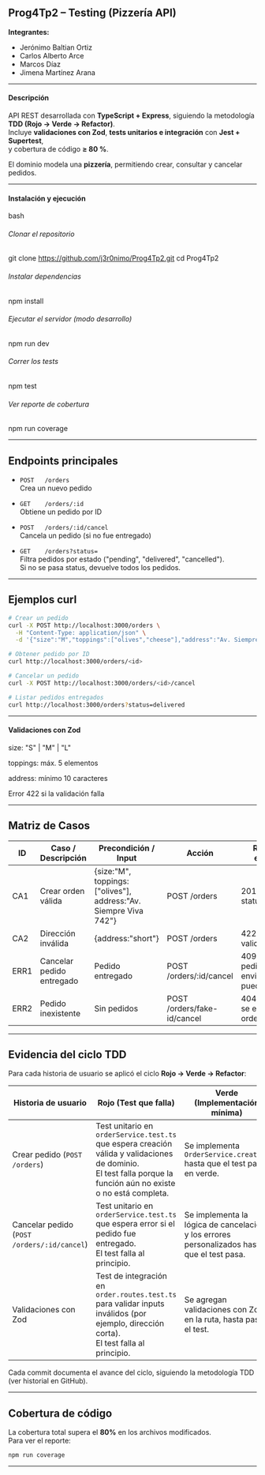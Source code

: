 ## Prog4Tp2 – Testing (Pizzería API)

**Integrantes:**
- Jerónimo Baltian Ortiz  
- Carlos Alberto Arce  
- Marcos Díaz  
- Jimena Martínez Arana  

---

####  Descripción

API REST desarrollada con **TypeScript + Express**, siguiendo la metodología **TDD (Rojo → Verde → Refactor)**.  
Incluye **validaciones con Zod**, **tests unitarios e integración** con **Jest + Supertest**,  
y cobertura de código **≥ 80 %**.

El dominio modela una **pizzería**, permitiendo crear, consultar y cancelar pedidos.

---
#### Instalación y ejecución

bash 
###### Clonar el repositorio
git clone https://github.com/j3r0nimo/Prog4Tp2.git
cd Prog4Tp2

###### Instalar dependencias
npm install

###### Ejecutar el servidor (modo desarrollo)
npm run dev

###### Correr los tests
npm test

###### Ver reporte de cobertura
npm run coverage

---



## Endpoints principales

- `POST   /orders`  
  Crea un nuevo pedido

- `GET    /orders/:id`  
  Obtiene un pedido por ID

- `POST   /orders/:id/cancel`  
  Cancela un pedido (si no fue entregado)

- `GET    /orders?status=`  
  Filtra pedidos por estado ("pending", "delivered", "cancelled").  
  Si no se pasa status, devuelve todos los pedidos.

---

## Ejemplos curl

```bash
# Crear un pedido
curl -X POST http://localhost:3000/orders \
  -H "Content-Type: application/json" \
  -d '{"size":"M","toppings":["olives","cheese"],"address":"Av. Siempre Viva 742"}'

# Obtener pedido por ID
curl http://localhost:3000/orders/<id>

# Cancelar un pedido
curl -X POST http://localhost:3000/orders/<id>/cancel

# Listar pedidos entregados
curl http://localhost:3000/orders?status=delivered
```

---

#### Validaciones con Zod

size: "S" | "M" | "L"

toppings: máx. 5 elementos

address: mínimo 10 caracteres

Error 422 si la validación falla

---

## Matriz de Casos

| ID   | Caso / Descripción         | Precondición / Input                                        | Acción                    | Resultado esperado                          | Test                     |
|------|---------------------------|-------------------------------------------------------------|---------------------------|---------------------------------------------|--------------------------|
| CA1  | Crear orden válida        | {size:"M", toppings:["olives"], address:"Av. Siempre Viva 742"} | POST /orders              | 201 con status:"pending"                    | orders.routes.test.ts    |
| CA2  | Dirección inválida        | {address:"short"}                                           | POST /orders              | 422 error de validación                     | orders.routes.test.ts    |
| ERR1 | Cancelar pedido entregado | Pedido entregado                                            | POST /orders/:id/cancel   | 409 error "el pedido ya se envio, no se puede cancelar" | orders.routes.test.ts    |
| ERR2 | Pedido inexistente        | Sin pedidos                                                 | POST /orders/fake-id/cancel | 404 error "No se encontro la orden"         | orderService.test.ts     |

---

## Evidencia del ciclo TDD

Para cada historia de usuario se aplicó el ciclo **Rojo → Verde → Refactor**:

| Historia de usuario                 | Rojo (Test que falla)                                   | Verde (Implementación mínima)          | Refactor (mejoras)                            |
|-------------------------------------|--------------------------------------------------------|----------------------------------------|-----------------------------------------------|
| Crear pedido (`POST /orders`)       | Test unitario en `orderService.test.ts` que espera creación válida y validaciones de dominio.<br>El test falla porque la función aún no existe o no está completa. | Se implementa `OrderService.create()` hasta que el test pasa en verde. | Limpieza de código, nombres descriptivos, y agregado de test de integración en `order.routes.test.ts`. |
| Cancelar pedido (`POST /orders/:id/cancel`) | Test unitario en `orderService.test.ts` que espera error si el pedido fue entregado.<br>El test falla al principio. | Se implementa la lógica de cancelación y los errores personalizados hasta que el test pasa. | Refactor de mensajes de error y agregado de validación en el endpoint. |
| Validaciones con Zod                | Test de integración en `order.routes.test.ts` para validar inputs inválidos (por ejemplo, dirección corta).<br>El test falla al principio. | Se agregan validaciones con Zod en la ruta, hasta pasar el test. | Centralización del esquema Zod y mejora de mensajes de error. |

Cada commit documenta el avance del ciclo, siguiendo la metodología TDD (ver historial en GitHub).

---
## Cobertura de código

La cobertura total supera el **80%** en los archivos modificados.  
Para ver el reporte:  
```bash
npm run coverage
```

---
